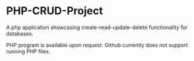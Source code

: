 # PHP-CRUD-Project
A php application showcasing create-read-update-delete functionality for databases.

PHP program is available upon request. Github currently does not support running PHP files.
